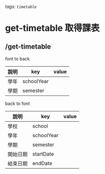 ###### tags: `timetable`
# get-timetable 取得課表
## /get-timetable
font to back

| 說明     | key        | value |
| -------- | ---------- | ----- |
| 學年     | schoolYear |       |
| 學期     | semester   |       |

back to font

| 說明     | key        | value |
| -------- | ---------- | ----- |
| 學校     | school     |       |
| 學年     | schoolYear |       |
| 學期     | semester   |       |
| 開始日期 | startDate  |       |
| 結束日期 | endDate    |       |